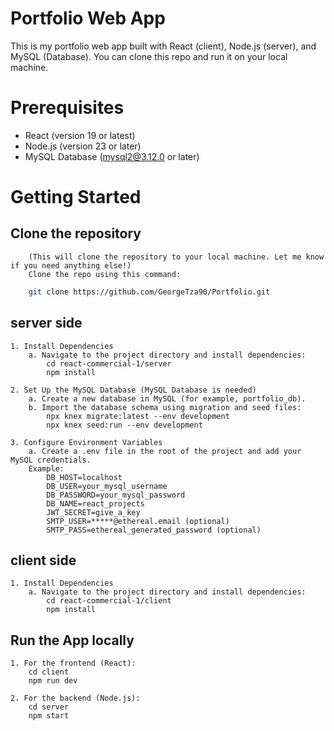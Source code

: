 # Portfolio Web App

This is my portfolio web app built with React (client), Node.js (server), and MySQL (Database). 
You can clone this repo and run it on your local machine.

# Prerequisites
- React (version 19 or latest)
- Node.js (version 23 or later)
- MySQL Database (mysql2@3.12.0 or later)

# Getting Started
## Clone the repository
        (This will clone the repository to your local machine. Let me know if you need anything else!)
        Clone the repo using this command:        
```bash
    git clone https://github.com/GeorgeTza90/Portfolio.git
```
     
## server side
    1. Install Dependencies
        a. Navigate to the project directory and install dependencies:
            cd react-commercial-1/server
            npm install

    2. Set Up the MySQL Database (MySQL Database is needed)        
        a. Create a new database in MySQL (for example, portfolio_db).
        b. Import the database schema using migration and seed files:
            npx knex migrate:latest --env development
            npx knex seed:run --env development

    3. Configure Environment Variables
        a. Create a .env file in the root of the project and add your MySQL credentials. 
        Example: 
            DB_HOST=localhost
            DB_USER=your_mysql_username
            DB_PASSWORD=your_mysql_password
            DB_NAME=react_projects
            JWT_SECRET=give_a_key
            SMTP_USER=*****@ethereal.email (optional)
            SMTP_PASS=ethereal_generated_password (optional)

## client side
    1. Install Dependencies
        a. Navigate to the project directory and install dependencies:
            cd react-commercial-1/client
            npm install

## Run the App locally
    1. For the frontend (React):
        cd client
        npm run dev

    2. For the backend (Node.js):
        cd server
        npm start


